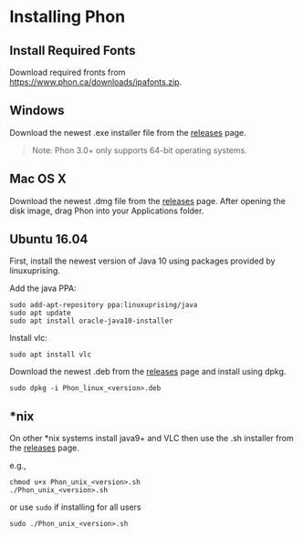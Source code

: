 # Installing Phon

## Install Required Fonts

Download required fronts from https://www.phon.ca/downloads/ipafonts.zip.

## Windows

Download the newest .exe installer file from the [releases](https://github.com/phon-ca/phon-/releases) page.

> Note: Phon 3.0+ only supports 64-bit operating systems.

## Mac OS X

Download the newest .dmg file from the [releases](https://github.com/phon-ca/phon-/releases) page.  After opening the disk image, drag Phon into your Applications folder.

## Ubuntu 16.04

First, install the newest version of Java 10 using packages provided by linuxuprising.  

Add the java PPA:
```
sudo add-apt-repository ppa:linuxuprising/java
sudo apt update
sudo apt install oracle-java10-installer
```

Install vlc:
```
sudo apt install vlc
```

Download the newest .deb from the [releases](https://github.com/phon-ca/phon-/releases) page and install using dpkg.
```
sudo dpkg -i Phon_linux_<version>.deb
```

## \*nix

On other \*nix systems install java9+ and VLC then use the .sh installer from the [releases](https://github.com/phon-ca/phon-/releases) page.

e.g.,
```
chmod u+x Phon_unix_<version>.sh
./Phon_unix_<version>.sh
```

or use ```sudo``` if installing for all users

```
sudo ./Phon_unix_<version>.sh
```
